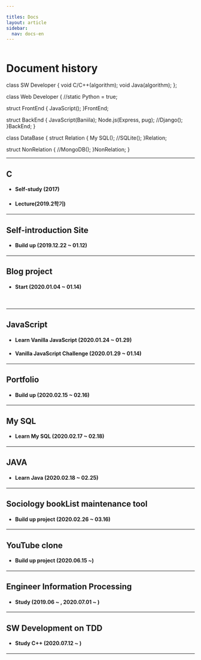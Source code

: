 ```yaml
---

titles: Docs
layout: article
sidebar:
  nav: docs-en
---
```



<img class="image image--xl" src=""/>


# **Document history**

class SW Developer
{
  void C/C++(algorithm);
  void Java(algorithm);
};

class Web Developer
{
  //static Python = true;

  struct FrontEnd
  {
    JavaScript();
  }FrontEnd;

  struct BackEnd
  {
    JavaScript(Baniila);
    Node.js(Express, pug);
    //Django();
  }BackEnd;
}

class DataBase
{
  struct Relation
  {
    My SQL();
    //SQLite();
  }Relation;

  struct NonRelation
  {
    //MongoDB();
  }NonRelation;
}


----

## C 

+ #### **Self-study (2017)**
+ #### **Lecture(2019.2학기)**



---

## Self-introduction Site

+ #### **Build up (2019.12.22 ~ 01.12)**



---

## Blog project

+ #### **Start (2020.01.04 ~  01.14)**

​    


---

## JavaScript 

+ #### **Learn Vanilla JavaScript (2020.01.24 ~ 01.29)**
+ #### **Vanilla JavaScript Challenge (2020.01.29 ~ 01.14)**



---

## Portfolio

+ #### **Build up (2020.02.15 ~ 02.16)**



---

##  My SQL     
+ #### **Learn My SQL (2020.02.17 ~ 02.18)**




---

## JAVA     

+ #### **Learn Java (2020.02.18 ~ 02.25)**




---

## Sociology bookList maintenance tool     
+ #### **Build up project (2020.02.26 ~ 03.16)**




---

## YouTube clone    
+ #### **Build up project (2020.06.15 ~)**
  




---

##  Engineer Information Processing            
+ #### **Study  (2019.06 ~ , 2020.07.01 ~ )**




---

## SW Development on TDD            

+ #### **Study C++ (2020.07.12 ~ )**




---